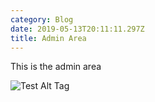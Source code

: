 ```yaml
---
category: Blog
date: 2019-05-13T20:11:11.297Z
title: Admin Area
---
```

This is the admin area

![Test Alt Tag](/assets/d74827.png "Test Title Tag")

